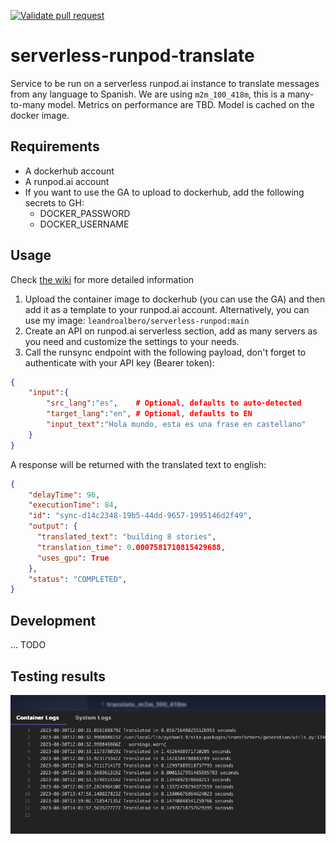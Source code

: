 [![Validate pull request](https://github.com/leandroalbero/serverless-runpod-translate/actions/workflows/pull-request.yaml/badge.svg)](https://github.com/leandroalbero/serverless-runpod-translate/actions/workflows/pull-request.yaml)
# serverless-runpod-translate
Service to be run on a serverless runpod.ai instance to translate messages from any language to Spanish.
We are using `m2m_100_418m`, this is a many-to-many model. Metrics on performance are TBD.
Model is cached on the docker image.

## Requirements
* A dockerhub account
* A runpod.ai account
* If you want to use the GA to upload to dockerhub, add the following secrets to GH:
  * DOCKER_PASSWORD
  * DOCKER_USERNAME

## Usage
Check [the wiki](https://github.com/leandroalbero/serverless-runpod-translate/wiki) for more detailed information
1. Upload the container image to dockerhub (you can use the GA) and then add it as a template to your runpod.ai account.
Alternatively, you can use my image: `leandroalbero/serverless-runpod:main`
2. Create an API on runpod.ai serverless section, add as many servers as you need and customize the settings to your needs.
3. Call the runsync endpoint with the following payload, don't forget to authenticate with your API key (Bearer token):
```json
{
    "input":{
        "src_lang":"es",    # Optional, defaults to auto-detected
        "target_lang":"en", # Optional, defaults to EN
        "input_text":"Hola mundo, esta es una frase en castellano"
    }
}
```
A response will be returned with the translated text to english:
```json
{
    "delayTime": 96,
    "executionTime": 84,
    "id": "sync-d14c2348-19b5-44dd-9657-1995146d2f49",
    "output": {
      "translated_text": "building 8 stories",
      "translation_time": 0.0007581710815429688, 
      "uses_gpu": True
    },
    "status": "COMPLETED",
}
```

## Development
... TODO

## Testing results

![translation times on an RTX4000](media/translation_times.png)